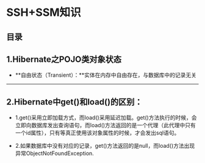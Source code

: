 # SSH+SSM知识

## 目录

## 1.Hibernate之POJO类对象状态

  * **自由状态（Transient）：**实体在内存中自由存在，与数据库中的记录无关

  * ****

## 2.Hibernate中get()和load()的区别：

  * 1.get()采用立即加载方式，而load()采用延迟加载。get()方法执行的时候，会立即向数据库发出查询语句，而load()方法返回的是一个代理（此代理中只有一个id属性），只有等真正使用该对象属性的时候，才会发出sql语句。

  * 2.如果数据库中没有对应的记录，get()方法返回的是null，而load()方法出现异常ObjectNotFoundException.
